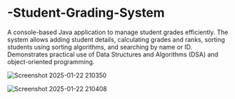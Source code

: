 # -Student-Grading-System
A console-based Java application to manage student grades efficiently. The system allows adding student details, calculating grades and ranks, sorting students using sorting algorithms, and searching by name or ID. Demonstrates practical use of Data Structures and Algorithms (DSA) and object-oriented programming.

![Screenshot 2025-01-22 210350](https://github.com/user-attachments/assets/8a0bfb57-38cc-4e28-ba1f-d49121d9a7d3)

![Screenshot 2025-01-22 210408](https://github.com/user-attachments/assets/a5de26e3-a414-4325-b297-3789d98a4d25)

